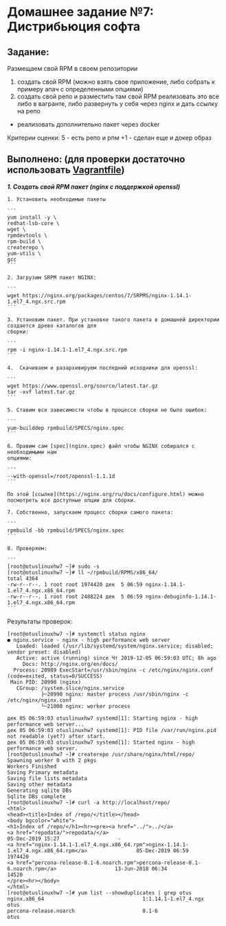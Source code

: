 # **Домашнее задание №7: Дистрибьюция софта**

## **Задание:**
Размещаем свой RPM в своем репозитории
1) создать свой RPM (можно взять свое приложение, либо собрать к примеру апач с определенными опциями)
2) создать свой репо и разместить там свой RPM
реализовать это все либо в вагранте, либо развернуть у себя через nginx и дать ссылку на репо

* реализовать дополнительно пакет через docker

Критерии оценки: 5 - есть репо и рпм
+1 - сделан еще и докер образ

## **Выполнено: (для проверки достаточно использовать [Vagrantfile](Vagrantfile))**

***1. Создать свой RPM пакет (nginx c поддержкой openssl)***

    1. Установить необходимые пакеты

    ```
    yum install -y \
    redhat-lsb-core \
    wget \
    rpmdevtools \
    rpm-build \
    createrepo \
    yum-utils \
    gcc
    ```

    2. Загрузим SRPM пакет NGINX:

    ```
    wget https://nginx.org/packages/centos/7/SRPMS/nginx-1.14.1-1.el7_4.ngx.src.rpm
    ```

    3. Установим пакет. При установке такого пакета в домашней директории создается древо каталогов для
    сборки:

    ```
    rpm -i nginx-1.14.1-1.el7_4.ngx.src.rpm
    ```

    4.  Скачиваем и разархивируем последний исходники для openssl:

    ```
    wget https://www.openssl.org/source/latest.tar.gz
    tar -xvf latest.tar.gz
    ```

    5. Cтавим все зависимости чтобы в процессе сборки не было ошибок:

    ```
    yum-builddep rpmbuild/SPECS/nginx.spec
    ```

    6. Правим сам [spec](nginx.spec) файл чтобы NGINX собирался с необходимыми нам
    опциями:

    ```
    --with-openssl=/root/openssl-1.1.1d
    ```

    По этой [ссылке](https://nginx.org/ru/docs/configure.html) можно посмотреть все доступные опции для сборки.

    7. Собственно, запускаем процесс сборки самого пакета:

    ```
    rpmbuild -bb rpmbuild/SPECS/nginx.spec
    ```

    8. Проверяем:

    ```
    [root@otuslinuxhw7 ~]# sudo -s
    [root@otuslinuxhw7 ~]# ll ~/rpmbuild/RPMS/x86_64/
    total 4364
    -rw-r--r--. 1 root root 1974420 дек  5 06:59 nginx-1.14.1-1.el7_4.ngx.x86_64.rpm
    -rw-r--r--. 1 root root 2488224 дек  5 06:59 nginx-debuginfo-1.14.1-1.el7_4.ngx.x86_64.rpm
    ```
    
    
    

Результаты проверок:
```
[root@otuslinuxhw7 ~]# systemctl status nginx
● nginx.service - nginx - high performance web server
   Loaded: loaded (/usr/lib/systemd/system/nginx.service; disabled; vendor preset: disabled)
   Active: active (running) since Чт 2019-12-05 06:59:03 UTC; 8h ago
     Docs: http://nginx.org/en/docs/
  Process: 20989 ExecStart=/usr/sbin/nginx -c /etc/nginx/nginx.conf (code=exited, status=0/SUCCESS)
 Main PID: 20990 (nginx)
   CGroup: /system.slice/nginx.service
           ├─20990 nginx: master process /usr/sbin/nginx -c /etc/nginx/nginx.conf
           └─21000 nginx: worker process

дек 05 06:59:03 otuslinuxhw7 systemd[1]: Starting nginx - high performance web server...
дек 05 06:59:03 otuslinuxhw7 systemd[1]: PID file /var/run/nginx.pid not readable (yet?) after start.
дек 05 06:59:03 otuslinuxhw7 systemd[1]: Started nginx - high performance web server.
[root@otuslinuxhw7 ~]# createrepo /usr/share/nginx/html/repo/
Spawning worker 0 with 2 pkgs
Workers Finished
Saving Primary metadata
Saving file lists metadata
Saving other metadata
Generating sqlite DBs
Sqlite DBs complete
[root@otuslinuxhw7 ~]# curl -a http://localhost/repo/
<html>
<head><title>Index of /repo/</title></head>
<body bgcolor="white">
<h1>Index of /repo/</h1><hr><pre><a href="../">../</a>
<a href="repodata/">repodata/</a>                                          05-Dec-2019 15:27                   -
<a href="nginx-1.14.1-1.el7_4.ngx.x86_64.rpm">nginx-1.14.1-1.el7_4.ngx.x86_64.rpm</a>                05-Dec-2019 06:59             1974420
<a href="percona-release-0.1-6.noarch.rpm">percona-release-0.1-6.noarch.rpm</a>                   13-Jun-2018 06:34               14520
</pre><hr></body>
</html>
[root@otuslinuxhw7 ~]# yum list --showduplicates | grep otus
nginx.x86_64                                1:1.14.1-1.el7_4.ngx       otus
percona-release.noarch                      0.1-6                      otus

```
